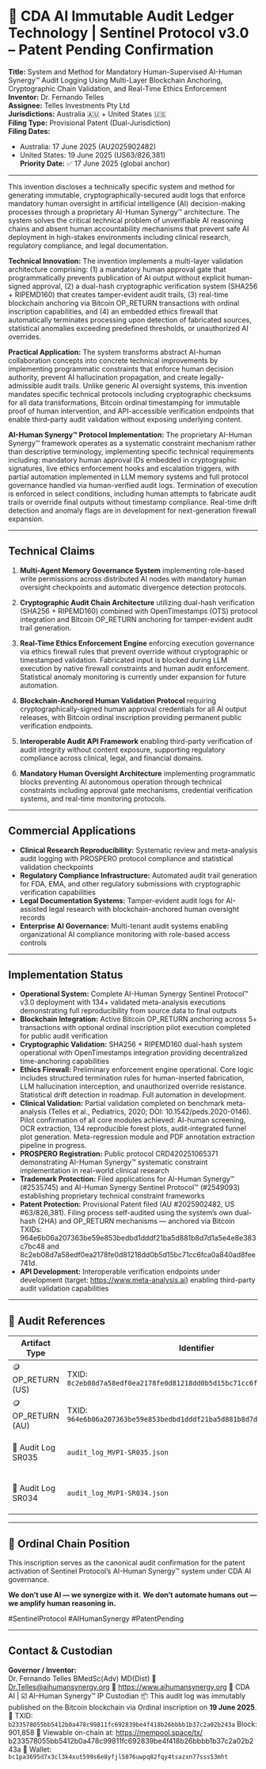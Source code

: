# 🧠 CDA AI Immutable Audit Ledger Technology | Sentinel Protocol v3.0 – Patent Pending Confirmation

**Title:** System and Method for Mandatory Human-Supervised AI-Human Synergy™ Audit Logging Using Multi-Layer Blockchain Anchoring, Cryptographic Chain Validation, and Real-Time Ethics Enforcement
**Inventor:** Dr. Fernando Telles  
**Assignee:** Telles Investments Pty Ltd  
**Jurisdictions:** Australia 🇦🇺 + United States 🇺🇸  
**Filing Type:** Provisional Patent (Dual-Jurisdiction)  
**Filing Dates:**  
- Australia: 17 June 2025 (AU2025902482)  
- United States: 19 June 2025 (US63/826,381)  
**Priority Date:** ✅ 17 June 2025 (global anchor)

---

This invention discloses a technically specific system and method for generating immutable, cryptographically-secured audit logs that enforce mandatory human oversight in artificial intelligence (AI) decision-making processes through a proprietary AI-Human Synergy™ architecture. The system solves the critical technical problem of unverifiable AI reasoning chains and absent human accountability mechanisms that prevent safe AI deployment in high-stakes environments including clinical research, regulatory compliance, and legal documentation.

**Technical Innovation:** The invention implements a multi-layer validation architecture comprising: (1) a mandatory human approval gate that programmatically prevents publication of AI output without explicit human-signed approval, (2) a dual-hash cryptographic verification system (SHA256 + RIPEMD160) that creates tamper-evident audit trails, (3) real-time blockchain anchoring via Bitcoin OP_RETURN transactions with ordinal inscription capabilities, and (4) an embedded ethics firewall that automatically terminates processing upon detection of fabricated sources, statistical anomalies exceeding predefined thresholds, or unauthorized AI overrides.

**Practical Application:** The system transforms abstract AI-human collaboration concepts into concrete technical improvements by implementing programmatic constraints that enforce human decision authority, prevent AI hallucination propagation, and create legally-admissible audit trails. Unlike generic AI oversight systems, this invention mandates specific technical protocols including cryptographic checksums for all data transformations, Bitcoin ordinal timestamping for immutable proof of human intervention, and API-accessible verification endpoints that enable third-party audit validation without exposing underlying content.

**AI-Human Synergy™ Protocol Implementation:** The proprietary AI-Human Synergy™ framework operates as a systematic constraint mechanism rather than descriptive terminology, implementing specific technical requirements including: mandatory human approval IDs embedded in cryptographic signatures, live ethics enforcement hooks and escalation triggers, with partial automation implemented in LLM memory systems and full protocol governance handled via human-verified audit logs. Termination of execution is enforced in select conditions, including human attempts to fabricate audit trails or override final outputs without timestamp compliance. Real-time drift detection and anomaly flags are in development for next-generation firewall expansion.

---

## Technical Claims

1. **Multi-Agent Memory Governance System** implementing role-based write permissions across distributed AI nodes with mandatory human oversight checkpoints and automatic divergence detection protocols.

2. **Cryptographic Audit Chain Architecture** utilizing dual-hash verification (SHA256 + RIPEMD160) combined with OpenTimestamps (OTS) protocol integration and Bitcoin OP_RETURN anchoring for tamper-evident audit trail generation.

3. **Real-Time Ethics Enforcement Engine** enforcing execution governance via ethics firewall rules that prevent override without cryptographic or timestamped validation. Fabricated input is blocked during LLM execution by native firewall constraints and human audit enforcement. Statistical anomaly monitoring is currently under expansion for future automation.

4. **Blockchain-Anchored Human Validation Protocol** requiring cryptographically-signed human approval credentials for all AI output releases, with Bitcoin ordinal inscription providing permanent public verification endpoints.

5. **Interoperable Audit API Framework** enabling third-party verification of audit integrity without content exposure, supporting regulatory compliance across clinical, legal, and financial domains.

6. **Mandatory Human Oversight Architecture** implementing programmatic blocks preventing AI autonomous operation through technical constraints including approval gate mechanisms, credential verification systems, and real-time monitoring protocols.

---

## Commercial Applications

- **Clinical Research Reproducibility:** Systematic review and meta-analysis audit logging with PROSPERO protocol compliance and statistical validation checkpoints 
- **Regulatory Compliance Infrastructure:** Automated audit trail generation for FDA, EMA, and other regulatory submissions with cryptographic verification capabilities 
- **Legal Documentation Systems:** Tamper-evident audit logs for AI-assisted legal research with blockchain-anchored human oversight records 
- **Enterprise AI Governance:** Multi-tenant audit systems enabling organizational AI compliance monitoring with role-based access controls 

---

## Implementation Status

- **Operational System:** Complete AI-Human Synergy Sentinel Protocol™ v3.0 deployment with 134+ validated meta-analysis executions demonstrating full reproducibility from source data to final outputs 
- **Blockchain Integration:** Active Bitcoin OP_RETURN anchoring across 5+ transactions with optional ordinal inscription pilot execution completed for public audit verification 
- **Cryptographic Validation:** SHA256 + RIPEMD160 dual-hash system operational with OpenTimestamps integration providing decentralized time-anchoring capabilities 
- **Ethics Firewall:** Preliminary enforcement engine operational. Core logic includes structured termination rules for human-inserted fabrication, LLM hallucination interception, and unauthorized override resistance. Statistical drift detection in roadmap. Full automation in development.
- **Clinical Validation:** Partial validation completed on benchmark meta-analysis (Telles et al., Pediatrics, 2020; DOI: 10.1542/peds.2020-0146). Pilot confirmation of all core modules achieved: AI-human screening, OCR extraction, 134 reproducible forest plots, audit-integrated funnel plot generation. Meta-regression module and PDF annotation extraction pipeline in progress. 
- **PROSPERO Registration:** Public protocol CRD420251065371 demonstrating AI-Human Synergy™ systematic constraint implementation in real-world clinical research 
- **Trademark Protection:** Filed applications for AI-Human Synergy™ (#2535745) and AI-Human Synergy Sentinel Protocol™ (#2549093) establishing proprietary technical constraint frameworks 
- **Patent Protection:** Provisional Patent filed (AU #2025902482, US #63/826,381). Filing process self-audited using the system’s own dual-hash (2HA) and OP_RETURN mechanisms — anchored via Bitcoin TXIDs: 964e6b06a207363be59e853bedbd1dddf21ba5d881b8d7d1a5e4e8e383c7bc48 and 8c2eb08d7a58edf0ea2178fe0d81218dd0b5d15bc71cc6fca0a840ad8fee741d.
- **API Development:** Interoperable verification endpoints under development (target: https://www.meta-analysis.ai) enabling third-party audit validation capabilities 

---

## 📎 Audit References

| Artifact Type          | Identifier                                       | Verification Anchor |
|------------------------|--------------------------------------------------|----------------------|
| 🪙 OP_RETURN (US)       | TXID: `8c2eb08d7a58edf0ea2178fe0d81218dd0b5d15bc71cc6fca0a840ad8fee741d` | Block Height: `901855` |
| 🪙 OP_RETURN (AU)       | TXID: `964e6b06a207363be59e853bedbd1dddf21ba5d881b8d7d1a5e4e8e383c7bc48` | Block Height: `901599` |
| 📄 Audit Log SR035      | `audit_log_MVP1-SR035.json`                      | SHA256: `b826ea7480c0af926b2465cee590868721ccff38469561fd24983d7468e99820` 2HA (RIPEMD160): `41d5a18e1da9df37d37a2faeaa62f7c1e32939b7` OTS File: `audit_log_MVP1-SR035_20250619T034308.416112Z.hash.ots` |
| 📄 Audit Log SR034      | `audit_log_MVP1-SR034.json`                      | SHA256: `659d9d4d7999c65fa947f1e883018080d721e3bdc7c88d90907d7237281a8567` 2HA (RIPEMD160): `a9bf365060bb7c6b0c945d133755efdb5902014e` OTS File: `audit_log_MVP1-SR034_20250617T073007.955006Z.hash.ots` |


---

## 🔗 Ordinal Chain Position

This inscription serves as the canonical audit confirmation for the patent activation of Sentinel Protocol’s AI-Human Synergy™ system under CDA AI governance.

**We don’t use AI — we synergize with it.**
**We don’t automate humans out — we amplify human reasoning in.** 

#SentinelProtocol #AIHumanSynergy #PatentPending

---

## Contact & Custodian

**Governor / Inventor:**  
Dr. Fernando Telles BMedSc(Adv) MD(Dist) 
📧 Dr.Telles@aihumansynergy.org 
🔗 https://www.aihumansynergy.org
🔐 CDA AI | ☑️ AI–Human Synergy™ IP Custodian 
📦 This audit log was immutably published on the Bitcoin blockchain via Ordinal inscription on **19 June 2025**.  
🔗 TXID: `b233578055bb5412b0a478c99811fc692839be4f418b26bbbb1b37c2a02b243a` Block: 901,858
🧾 Viewable on-chain at: https://mempool.space/tx/
b233578055bb5412b0a478c99811fc692839be4f418b26bbbb1b37c2a02b243a
🔗 Wallet: `bc1pa3695d7x3cl3k4xut599s6e8yfjl5876uwpq82fqy4tsazxn77sss53mht`